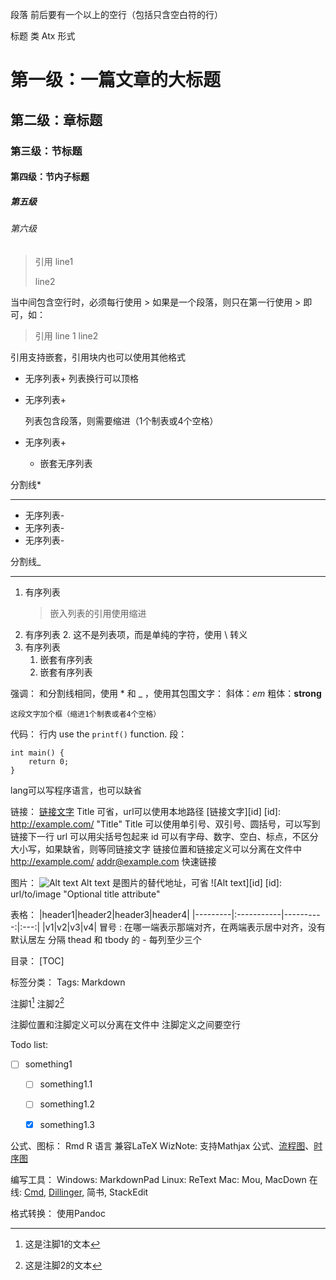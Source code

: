 段落
前后要有一个以上的空行（包括只含空白符的行）

标题
类 Atx 形式
# 第一级：一篇文章的大标题
## 第二级：章标题
### 第三级：节标题
#### 第四级：节内子标题
##### 第五级
###### 第六级

> 引用
> line1
>
> line2

当中间包含空行时，必须每行使用 >
如果是一个段落，则只在第一行使用 > 即可，如：
> 引用
line 1
line2

引用支持嵌套，引用块内也可以使用其他格式


+ 无序列表+
列表换行可以顶格
+ 无序列表+

    列表包含段落，则需要缩进（1个制表或4个空格）

+ 无序列表+
    + 嵌套无序列表

分割线*
***

- 无序列表-
- 无序列表-
- 无序列表-

分割线_
___

1. 有序列表
    > 嵌入列表的引用使用缩进
1. 有序列表
2\. 这不是列表项，而是单纯的字符，使用 \ 转义
3. 有序列表
    1. 嵌套有序列表
    1. 嵌套有序列表

强调：
和分割线相同，使用 * 和 _ ，使用其包围文字：
斜体：*em*
粗体：__strong__

    这段文字加个框（缩进1个制表或者4个空格）

代码：
行内 use the `printf()` function.
段：
```lang
int main() {
    return 0;
}
```
lang可以写程序语言，也可以缺省

链接：
[链接文字](http://example.com/ "Title")
Title 可省，url可以使用本地路径
[链接文字][id]
[id]: http://example.com/ "Title"
Title 可以使用单引号、双引号、圆括号，可以写到链接下一行
url 可以用尖括号包起来
id 可以有字母、数字、空白、标点，不区分大小写，如果缺省，则等同链接文字
链接位置和链接定义可以分离在文件中
<http://example.com/>
<addr@example.com>
快速链接

图片：
![Alt text](/path/to/img.jpg "Option title")
Alt text 是图片的替代地址，可省
![Alt text][id]
[id]: url/to/image "Optional title attribute"

表格：
|header1|header2|header3|header4|
|---------|:-----------|----------:|:---:|
|v1|v2|v3|v4|
冒号 : 在哪一端表示那端对齐，在两端表示居中对齐，没有默认居左
分隔 thead 和 tbody 的 - 每列至少三个

目录：
[TOC]

标签分类：
Tags: Markdown

注脚1[^keyword]
注脚2[^footnote]
[^keyword]: 这是注脚1的文本

[^footnote]: 这是注脚2的文本

注脚位置和注脚定义可以分离在文件中
注脚定义之间要空行

Todo list:
- [ ] something1
    - [ ] something1.1
    - [ ] something1.2
    - [x] something1.3


公式、图标：
Rmd
R 语言
兼容LaTeX
WizNote:
支持Mathjax 公式、[流程图](http://adrai.github.io/flowchart.js/)、[时序图](http://bramp.github.io/js-sequence-diagrams/)

编写工具：
Windows: MarkdownPad
Linux: ReText
Mac: Mou, MacDown
在线: [Cmd](https://www.zybuluo.com/mdeditor), [Dillinger](http://dillinger.io), 简书, StackEdit

格式转换：
使用Pandoc




